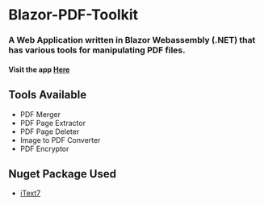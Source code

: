 # Blazor-PDF-Toolkit

### A Web Application written in Blazor Webassembly (.NET) that has various tools for manipulating PDF files.

#### Visit the app [Here](https://blazor-pdftoolkit.subhamk.com)

## Tools Available

- PDF Merger
- PDF Page Extractor
- PDF Page Deleter
- Image to PDF Converter
- PDF Encryptor

## Nuget Package Used

- [iText7](https://www.nuget.org/packages/itext7/)

